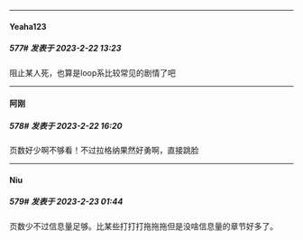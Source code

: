 
*****

####  Yeaha123  
##### 577#       发表于 2023-2-22 13:23

阻止某人死，也算是loop系比较常见的剧情了吧


*****

####  阿刚  
##### 578#       发表于 2023-2-22 16:20

页数好少啊不够看！不过拉格纳果然好勇啊，直接跳脸


*****

####  Niu  
##### 579#       发表于 2023-2-23 01:44

页数少不过信息量足够。比某些打打打拖拖拖但是没啥信息量的章节好多了。

